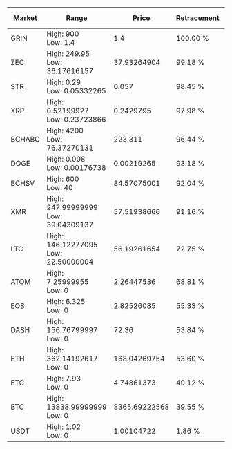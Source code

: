 | Market | Range | Price| Retracement | Doubles to 50% |
| --- | --- | --- | --- | --- |
| GRIN | High: 900<br />Low: 1.4 | 1.4 | 100.00 % | 321.93 |
| ZEC | High: 249.95<br />Low: 36.17616157 | 37.93264904 | 99.18 % | 3.77 |
| STR | High: 0.29<br />Low: 0.05332265 | 0.057 | 98.45 % | 3.01 |
| XRP | High: 0.52199927<br />Low: 0.23723866 | 0.2429795 | 97.98 % | 1.56 |
| BCHABC | High: 4200<br />Low: 76.37270131 | 223.311 | 96.44 % | 9.57 |
| DOGE | High: 0.008<br />Low: 0.00176738 | 0.00219265 | 93.18 % | 2.23 |
| BCHSV | High: 600<br />Low: 40 | 84.57075001 | 92.04 % | 3.78 |
| XMR | High: 247.99999999<br />Low: 39.04309137 | 57.51938666 | 91.16 % | 2.50 |
| LTC | High: 146.12277095<br />Low: 22.50000004 | 56.19261654 | 72.75 % | 1.50 |
| ATOM | High: 7.25999955<br />Low: 0 | 2.26447536 | 68.81 % | 1.60 |
| EOS | High: 6.325<br />Low: 0 | 2.82526085 | 55.33 % | 1.12 |
| DASH | High: 156.76799997<br />Low: 0 | 72.36 | 53.84 % | 1.08 |
| ETH | High: 362.14192617<br />Low: 0 | 168.04269754 | 53.60 % | 1.08 |
| ETC | High: 7.93<br />Low: 0 | 4.74861373 | 40.12 % | 0.00 |
| BTC | High: 13838.99999999<br />Low: 0 | 8365.69222568 | 39.55 % | 0.00 |
| USDT | High: 1.02<br />Low: 0 | 1.00104722 | 1.86 % | 0.00 |
